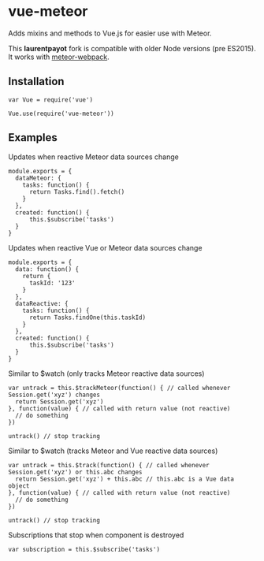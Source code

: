 # vue-meteor
Adds mixins and methods to Vue.js for easier use with Meteor.

This **laurentpayot** fork is compatible with older Node versions (pre ES2015). It works with [meteor-webpack](https://github.com/thereactivestack/meteor-webpack/tree/master/packages/webpack/).

## Installation

```
var Vue = require('vue')

Vue.use(require('vue-meteor'))
```

## Examples

Updates when reactive Meteor data sources change
```
module.exports = {  
  dataMeteor: {
    tasks: function() {
      return Tasks.find().fetch()
    }
  },
  created: function() {
      this.$subscribe('tasks')
  }
}
```

Updates when reactive Vue or Meteor data sources change
```
module.exports = {  
  data: function() {
    return {
      taskId: '123'
    }
  },
  dataReactive: {
    tasks: function() {
      return Tasks.findOne(this.taskId)
    }
  },
  created: function() {
      this.$subscribe('tasks')
  }
}
```

Similar to $watch (only tracks Meteor reactive data sources)
```
var untrack = this.$trackMeteor(function() { // called whenever Session.get('xyz') changes
  return Session.get('xyz')
}, function(value) { // called with return value (not reactive)
  // do something
})
```
```
untrack() // stop tracking
```

Similar to $watch (tracks Meteor and Vue reactive data sources)
```
var untrack = this.$track(function() { // called whenever Session.get('xyz') or this.abc changes
  return Session.get('xyz') + this.abc // this.abc is a Vue data object
}, function(value) { // called with return value (not reactive)
  // do something
})
```
```
untrack() // stop tracking
```

Subscriptions that stop when component is destroyed
```
var subscription = this.$subscribe('tasks')
```
